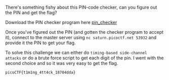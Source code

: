 There's something fishy about this PIN-code checker, can you figure out the PIN and get the flag?

Download the PIN checker program here [pin_checker](https://artifacts.picoctf.net/c/149/pin_checker)

Once you've figured out the PIN (and gotten the checker program to accept it), connect to the master 
server using `nc saturn.picoctf.net 53932` and provide it the PIN to get your flag.

To solve this challenge we can either do `timing-based side-channel attacks` or do a brute force script to get 
each digit of the pin. I went with the second choice and so it was very easy to get the flag.

`picoCTF{t1m1ng_4tt4ck_18704dda}`
